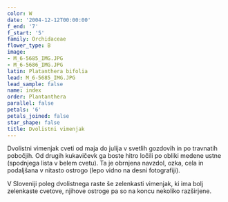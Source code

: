 ```yaml
---
color: W
date: '2004-12-12T00:00:00'
f_end: '7'
f_start: '5'
family: Orchidaceae
flower_type: B
image:
- M_6-5685_IMG.JPG
- M_6-5686_IMG.JPG
latin: Platanthera bifolia
lead: M_6-5685_IMG.JPG
lead_sample: false
name: index
order: Plantanthera
parallel: false
petals: '6'
petals_joined: false
star_shape: false
title: Dvolistni vimenjak
---
```

Dvolistni vimenjak cveti od maja do julija v svetlih gozdovih in po travnatih pobočjih. Od drugih kukavičevk ga boste hitro ločili po obliki medene ustne (spodnjega lista v belem cvetu). Ta je obrnjena navzdol, ozka, cela in podaljšana v nitasto ostrogo (lepo vidno na desni fotografiji).

V Sloveniji poleg dvolistnega raste še zelenkasti vimenjak, ki ima bolj zelenkaste cvetove, njihove ostroge pa so na koncu nekoliko razširjene.
